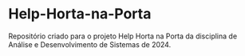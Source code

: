 # Help-Horta-na-Porta
Repositório criado para o projeto Help Horta na Porta da disciplina de Análise e Desenvolvimento de Sistemas de 2024.
